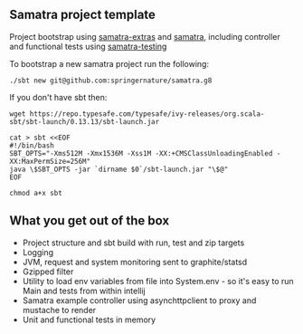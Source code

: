 ## Samatra project template

Project bootstrap using [samatra-extras](https://github.com/springernature/samatra-extras) and [samatra](https://github.com/springernature/samatra), including controller and functional tests using [samatra-testing](https://github.com/springernature/samatra-testing)

To bootstrap a new samatra project run the following:
```
./sbt new git@github.com:springernature/samatra.g8
```

If you don't have sbt then:
```
wget https://repo.typesafe.com/typesafe/ivy-releases/org.scala-sbt/sbt-launch/0.13.13/sbt-launch.jar

cat > sbt <<EOF 
#!/bin/bash
SBT_OPTS="-Xms512M -Xmx1536M -Xss1M -XX:+CMSClassUnloadingEnabled -XX:MaxPermSize=256M"
java \$SBT_OPTS -jar `dirname $0`/sbt-launch.jar "\$@"
EOF

chmod a+x sbt
```

## What you get out of the box

- Project structure and sbt build with run, test and zip targets
- Logging
- JVM, request and system monitoring sent to graphite/statsd
- Gzipped filter
- Utility to load env variables from file into System.env - so it's easy to run Main and tests from within intellij 
- Samatra example controller using asynchttpclient to proxy and mustache to render
- Unit and functional tests in memory
